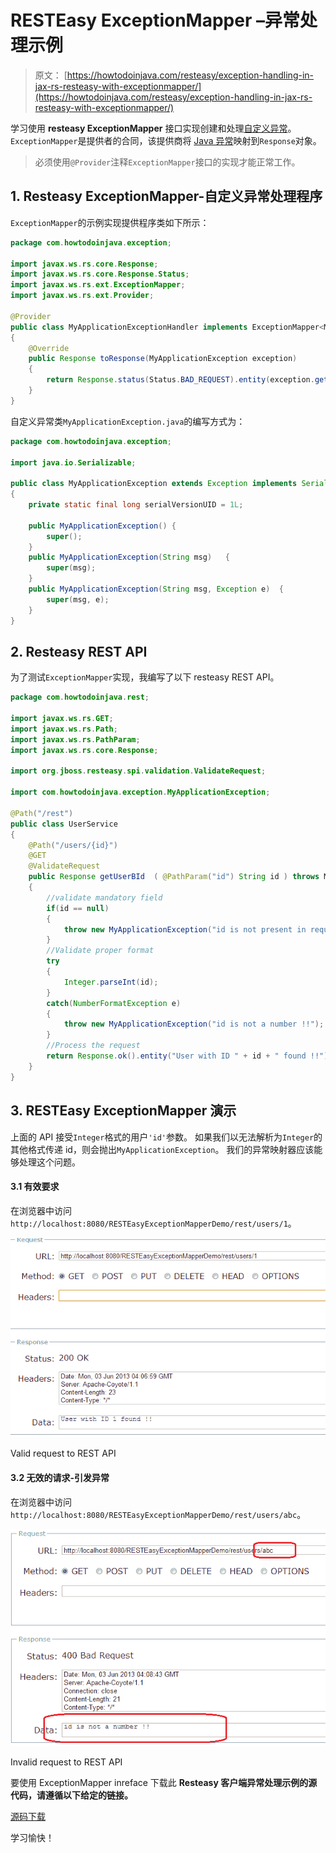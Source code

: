 # RESTEasy ExceptionMapper –异常处理示例

> 原文： [https://howtodoinjava.com/resteasy/exception-handling-in-jax-rs-resteasy-with-exceptionmapper/](https://howtodoinjava.com/resteasy/exception-handling-in-jax-rs-resteasy-with-exceptionmapper/)

学习使用 **resteasy ExceptionMapper** 接口实现创建和处理[自定义异常](https://howtodoinjava.com/java/exception-handling/best-practices-for-for-exception-handling/)。 `ExceptionMapper`是提供者的合同，该提供商将 [Java 异常](https://howtodoinjava.com/java/exception-handling/checked-vs-unchecked-exceptions-in-java/)映射到`Response`对象。

> 必须使用`@Provider`注释`ExceptionMapper`接口的实现才能正常工作。

## 1\. Resteasy ExceptionMapper-自定义异常处理程序

`ExceptionMapper`的示例实现提供程序类如下所示：

```java
package com.howtodoinjava.exception;

import javax.ws.rs.core.Response;
import javax.ws.rs.core.Response.Status;
import javax.ws.rs.ext.ExceptionMapper;
import javax.ws.rs.ext.Provider;

@Provider
public class MyApplicationExceptionHandler implements ExceptionMapper<MyApplicationException> 
{
	@Override
	public Response toResponse(MyApplicationException exception) 
	{
		return Response.status(Status.BAD_REQUEST).entity(exception.getMessage()).build();	
	}
}

```

自定义异常类`MyApplicationException.java`的编写方式为：

```java
package com.howtodoinjava.exception;

import java.io.Serializable;

public class MyApplicationException extends Exception implements Serializable
{
	private static final long serialVersionUID = 1L;

	public MyApplicationException()	{
		super();
	}
	public MyApplicationException(String msg)	{
		super(msg);
	}
	public MyApplicationException(String msg, Exception e)	{
		super(msg, e);
	}
}

```

## 2\. Resteasy REST API

为了测试`ExceptionMapper`实现，我编写了以下 resteasy REST API。

```java
package com.howtodoinjava.rest;

import javax.ws.rs.GET;
import javax.ws.rs.Path;
import javax.ws.rs.PathParam;
import javax.ws.rs.core.Response;

import org.jboss.resteasy.spi.validation.ValidateRequest;

import com.howtodoinjava.exception.MyApplicationException;

@Path("/rest")
public class UserService 
{
	@Path("/users/{id}")
	@GET
	@ValidateRequest
	public Response getUserBId	( @PathParam("id") String id ) throws MyApplicationException
	{
		//validate mandatory field
		if(id == null)
		{
			throw new MyApplicationException("id is not present in request !!");
		}
		//Validate proper format
		try
		{
			Integer.parseInt(id);
		}
		catch(NumberFormatException e)
		{
			throw new MyApplicationException("id is not a number !!");
		}
		//Process the request
		return Response.ok().entity("User with ID " + id + " found !!").build();
	}
}

```

## 3\. RESTEasy ExceptionMapper 演示

上面的 API 接受`Integer`格式的用户`'id'`参数。 如果我们以无法解析为`Integer`的其他格式传递 id，则会抛出`MyApplicationException`。 我们的异常映射器应该能够处理这个问题。

#### 3.1 有效要求

在浏览器中访问`http://localhost:8080/RESTEasyExceptionMapperDemo/rest/users/1`。

![Valid request to REST API](img/01fae53f6f43293bfabc8b5b0284e74b.png)

Valid request to REST API



#### 3.2 无效的请求-引发异常

在浏览器中访问`http://localhost:8080/RESTEasyExceptionMapperDemo/rest/users/abc`。

![Invalid request to REST API](img/ed948f4c32d7282ac2517a605c1cdbb9.png)

Invalid request to REST API



要使用 ExceptionMapper inreface 下载此 **Resteasy 客户端异常处理示例的源代码，请遵循以下给定的链接。**

[源码下载](https://docs.google.com/file/d/0B7yo2HclmjI4V0ZBZ2xqWllHMnc/edit?usp=sharing "jax-rs exception handling demo source code")

学习愉快！